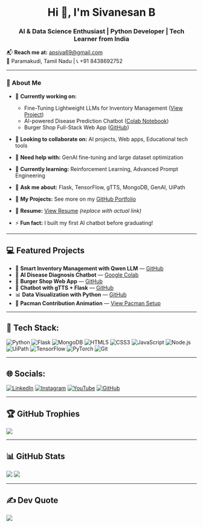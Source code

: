 

<h1 align="center">Hi 👋, I'm Sivanesan B</h1>
<h3 align="center">AI & Data Science Enthusiast | Python Developer | Tech Learner from India</h3>

📬 <strong>Reach me at:</strong> apsiva69@gmail.com  
📍 Paramakudi, Tamil Nadu | 📞 +91 8438692752

---

### 🚀 About Me

- 🔭 <strong>Currently working on:</strong>
  - Fine-Tuning Lightweight LLMs for Inventory Management ([View Project](https://lnkd.in/gZ6f65Nd))
  - AI-powered Disease Prediction Chatbot ([Colab Notebook](https://lnkd.in/ghQU9J6g))
  - Burger Shop Full-Stack Web App ([GitHub](https://lnkd.in/g88n6hWU))

- 👯 <strong>Looking to collaborate on:</strong> AI projects, Web apps, Educational tech tools  
- 🤝 <strong>Need help with:</strong> GenAI fine-tuning and large dataset optimization  
- 🌱 <strong>Currently learning:</strong> Reinforcement Learning, Advanced Prompt Engineering  
- 💬 <strong>Ask me about:</strong> Flask, TensorFlow, gTTS, MongoDB, GenAI, UiPath  
- 📝 <strong>My Projects:</strong> See more on my [GitHub Portfolio](https://github.com/sivanesanbalu)  
- 📄 <strong>Resume:</strong> [View Resume](https://example.com) *(replace with actual link)*  
- ⚡ <strong>Fun fact:</strong> I built my first AI chatbot before graduating!

---

## 💻 Featured Projects

- 🛒 <strong>Smart Inventory Management with Qwen LLM</strong> — [GitHub](https://lnkd.in/gZ6f65Nd)
- 🤖 <strong>AI Disease Diagnosis Chatbot</strong> — [Google Colab](https://lnkd.in/ghQU9J6g)
- 🍔 <strong>Burger Shop Web App</strong> — [GitHub](https://lnkd.in/g88n6hWU)
- 💬 <strong>Chatbot with gTTS + Flask</strong> — [GitHub](https://github.com/sivanesanbalu)
- 📊 <strong>Data Visualization with Python</strong> — [GitHub](https://github.com/sivanesanbalu)
- 🤖 <strong>Pacman Contribution Animation</strong> — [View Pacman Setup](https://github.com/sivanesanbalu/sivanesanbalu/blob/main/.github/workflows/pacman.yml)

---

## 🔧 Tech Stack:

![Python](https://img.shields.io/badge/python-%233776AB.svg?style=for-the-badge&logo=python&logoColor=white)
![Flask](https://img.shields.io/badge/flask-%23000.svg?style=for-the-badge&logo=flask&logoColor=white)
![MongoDB](https://img.shields.io/badge/mongodb-%2347A248.svg?style=for-the-badge&logo=mongodb&logoColor=white)
![HTML5](https://img.shields.io/badge/html5-%23E34F26.svg?style=for-the-badge&logo=html5&logoColor=white)
![CSS3](https://img.shields.io/badge/css3-%231572B6.svg?style=for-the-badge&logo=css3&logoColor=white)
![JavaScript](https://img.shields.io/badge/javascript-%23F7DF1E.svg?style=for-the-badge&logo=javascript&logoColor=black)
![Node.js](https://img.shields.io/badge/node.js-%23339933.svg?style=for-the-badge&logo=node.js&logoColor=white)
![UiPath](https://img.shields.io/badge/UiPath-orange?style=for-the-badge&logo=uipath&logoColor=white)
![TensorFlow](https://img.shields.io/badge/tensorflow-%23FF6F00.svg?style=for-the-badge&logo=tensorflow&logoColor=white)
![PyTorch](https://img.shields.io/badge/pytorch-%23EE4C2C.svg?style=for-the-badge&logo=pytorch&logoColor=white)
![Git](https://img.shields.io/badge/git-%23F05033.svg?style=for-the-badge&logo=git&logoColor=white)

---

## 🌐 Socials:

[![LinkedIn](https://img.shields.io/badge/LinkedIn-blue?style=for-the-badge&logo=linkedin&logoColor=white)](https://linkedin.com/in/sivanesan-balu-871ba7264)
[![Instagram](https://img.shields.io/badge/Instagram-pink?style=for-the-badge&logo=instagram&logoColor=white)](https://instagram.com/YOUR_HANDLE)
[![YouTube](https://img.shields.io/badge/YouTube-red?style=for-the-badge&logo=youtube&logoColor=white)](https://youtube.com/@YOURCHANNEL)
[![GitHub](https://img.shields.io/badge/GitHub-%23121011.svg?style=for-the-badge&logo=github&logoColor=white)](https://github.com/sivanesanbalu)

---

## 🏆 GitHub Trophies

![](https://github-profile-trophy.vercel.app/?username=sivanesanbalu&theme=radical&no-frame=false&no-bg=false&margin-w=4)

---

## 📊 GitHub Stats

![](https://github-readme-stats.vercel.app/api/top-langs/?username=sivanesanbalu&theme=tokyonight&layout=compact)
![](https://github-readme-stats.vercel.app/api?username=sivanesanbalu&theme=tokyonight&show_icons=true)

---

## ✍️ Dev Quote

![](https://quotes-github-readme.vercel.app/api?type=horizontal&theme=radical)

<!-- Proudly customized for Sivanesan B -->
